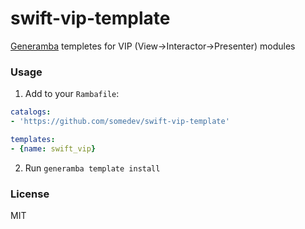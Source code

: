 # swift-vip-template
[Generamba](https://github.com/rambler-ios/Generamba) templetes for VIP (View->Interactor->Presenter) modules

### Usage

1. Add to your `Rambafile`:
  ```yaml
  catalogs:
  - 'https://github.com/somedev/swift-vip-template'
  
  templates:
  - {name: swift_vip}
  ```
2. Run `generamba template install`

### License

MIT
